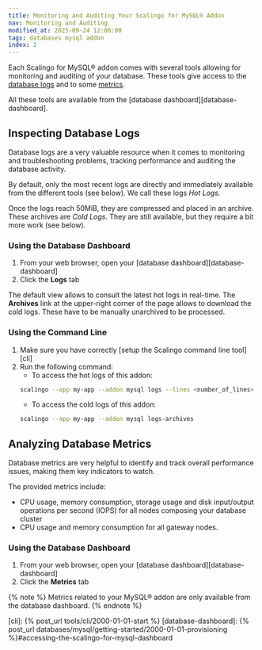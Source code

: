 ```yaml
---
title: Monitoring and Auditing Your Scalingo for MySQL® Addon
nav: Monitoring and Auditing
modified_at: 2025-09-24 12:00:00
tags: databases mysql addon
index: 2
---
```



Each Scalingo for MySQL® addon comes with several tools allowing for monitoring
and auditing of your database. These tools give access to the [database
logs](#inspecting-database-logs) and to some
[metrics](#analyzing-database-metrics).

All these tools are available from the [database
dashboard][database-dashboard].


## Inspecting Database Logs

Database logs are a very valuable resource when it comes to monitoring and
troubleshooting problems, tracking performance and auditing the database
activity.

By default, only the most recent logs are directly and immediately available
from the different tools (see below). We call these logs *Hot Logs*.

Once the logs reach 50MiB, they are compressed and placed in an archive. These
archives are *Cold Logs*. They are still available, but they require a bit more
work (see below).

### Using the Database Dashboard

1. From your web browser, open your [database dashboard][database-dashboard]
2. Click the **Logs** tab

The default view allows to consult the latest hot logs in real-time. The
**Archives** link at the upper-right corner of the page allows to download the
cold logs. These have to be manually unarchived to be processed.

### Using the Command Line

1. Make sure you have correctly [setup the Scalingo command line tool][cli]
2. Run the following command:
   - To access the hot logs of this addon:
   ```bash
   scalingo --app my-app --addon mysql logs --lines <number_of_lines>
   ```
   - To access the cold logs of this addon:
   ```bash
   scalingo --app my-app --addon mysql logs-archives
   ```


## Analyzing Database Metrics

Database metrics are very helpful to identify and track overall performance
issues, making them key indicators to watch.

The provided metrics include:
- CPU usage, memory consumption, storage usage and disk input/output operations
  per second (IOPS) for all nodes composing your database cluster
- CPU usage and memory consumption for all gateway nodes.

### Using the Database Dashboard

1. From your web browser, open your [database dashboard][database-dashboard]
2. Click the **Metrics** tab

{% note %}
Metrics related to your MySQL® addon are only available from the database
dashboard.
{% endnote %}


[cli]: {% post_url tools/cli/2000-01-01-start %}
[database-dashboard]: {% post_url databases/mysql/getting-started/2000-01-01-provisioning %}#accessing-the-scalingo-for-mysql-dashboard
